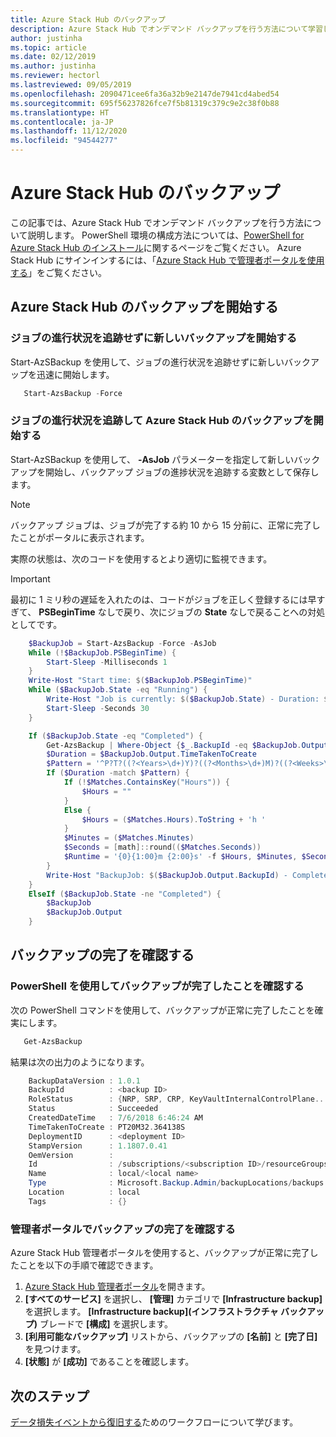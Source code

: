 ```yaml
---
title: Azure Stack Hub のバックアップ
description: Azure Stack Hub でオンデマンド バックアップを行う方法について学習します。
author: justinha
ms.topic: article
ms.date: 02/12/2019
ms.author: justinha
ms.reviewer: hectorl
ms.lastreviewed: 09/05/2019
ms.openlocfilehash: 2090471cee6fa36a32b9e2147de7941cd4abed54
ms.sourcegitcommit: 695f56237826fce7f5b81319c379c9e2c38f0b88
ms.translationtype: HT
ms.contentlocale: ja-JP
ms.lasthandoff: 11/12/2020
ms.locfileid: "94544277"
---
```

# <a name="back-up-azure-stack-hub"></a>Azure Stack Hub のバックアップ

この記事では、Azure Stack Hub でオンデマンド バックアップを行う方法について説明します。 PowerShell 環境の構成方法については、[PowerShell for Azure Stack Hub のインストール](powershell-install-az-module.md)に関するページをご覧ください。 Azure Stack Hub にサインインするには、「[Azure Stack Hub で管理者ポータルを使用する](azure-stack-manage-portals.md)」をご覧ください。

## <a name="start-azure-stack-hub-backup"></a>Azure Stack Hub のバックアップを開始する

### <a name="start-a-new-backup-without-job-progress-tracking"></a>ジョブの進行状況を追跡せずに新しいバックアップを開始する
Start-AzSBackup を使用して、ジョブの進行状況を追跡せずに新しいバックアップを迅速に開始します。

```powershell
   Start-AzsBackup -Force
```

### <a name="start-azure-stack-hub-backup-with-job-progress-tracking"></a>ジョブの進行状況を追跡して Azure Stack Hub のバックアップを開始する
Start-AzSBackup を使用して、 **-AsJob** パラメーターを指定して新しいバックアップを開始し、バックアップ ジョブの進捗状況を追跡する変数として保存します。

> [!NOTE]
> バックアップ ジョブは、ジョブが完了する約 10 から 15 分前に、正常に完了したことがポータルに表示されます。
>
> 実際の状態は、次のコードを使用するとより適切に監視できます。

> [!IMPORTANT]
> 最初に 1 ミリ秒の遅延を入れたのは、コードがジョブを正しく登録するには早すぎて、 **PSBeginTime** なしで戻り、次にジョブの **State** なしで戻ることへの対処としてです。

```powershell
    $BackupJob = Start-AzsBackup -Force -AsJob
    While (!$BackupJob.PSBeginTime) {
        Start-Sleep -Milliseconds 1
    }
    Write-Host "Start time: $($BackupJob.PSBeginTime)"
    While ($BackupJob.State -eq "Running") {
        Write-Host "Job is currently: $($BackupJob.State) - Duration: $((New-TimeSpan -Start ($BackupJob.PSBeginTime) -End (Get-Date)).ToString().Split(".")[0])"
        Start-Sleep -Seconds 30
    }

    If ($BackupJob.State -eq "Completed") {
        Get-AzsBackup | Where-Object {$_.BackupId -eq $BackupJob.Output.BackupId}
        $Duration = $BackupJob.Output.TimeTakenToCreate
        $Pattern = '^P?T?((?<Years>\d+)Y)?((?<Months>\d+)M)?((?<Weeks>\d+)W)?((?<Days>\d+)D)?(T((?<Hours>\d+)H)?((?<Minutes>\d+)M)?((?<Seconds>\d*(\.)?\d*)S)?)$'
        If ($Duration -match $Pattern) {
            If (!$Matches.ContainsKey("Hours")) {
                $Hours = ""
            } 
            Else {
                $Hours = ($Matches.Hours).ToString + 'h '
            }
            $Minutes = ($Matches.Minutes)
            $Seconds = [math]::round(($Matches.Seconds))
            $Runtime = '{0}{1:00}m {2:00}s' -f $Hours, $Minutes, $Seconds
        }
        Write-Host "BackupJob: $($BackupJob.Output.BackupId) - Completed with Status: $($BackupJob.Output.Status) - It took: $($Runtime) to run" -ForegroundColor Green
    }
    ElseIf ($BackupJob.State -ne "Completed") {
        $BackupJob
        $BackupJob.Output
    }
```

## <a name="confirm-backup-has-completed"></a>バックアップの完了を確認する

### <a name="confirm-backup-has-completed-using-powershell"></a>PowerShell を使用してバックアップが完了したことを確認する
次の PowerShell コマンドを使用して、バックアップが正常に完了したことを確実にします。

```powershell
   Get-AzsBackup
```

結果は次の出力のようになります。

```powershell
    BackupDataVersion : 1.0.1
    BackupId          : <backup ID>
    RoleStatus        : {NRP, SRP, CRP, KeyVaultInternalControlPlane...}
    Status            : Succeeded
    CreatedDateTime   : 7/6/2018 6:46:24 AM
    TimeTakenToCreate : PT20M32.364138S
    DeploymentID      : <deployment ID>
    StampVersion      : 1.1807.0.41
    OemVersion        : 
    Id                : /subscriptions/<subscription ID>/resourceGroups/System.local/providers/Microsoft.Backup.Admin/backupLocations/local/backups/<backup ID>
    Name              : local/<local name>
    Type              : Microsoft.Backup.Admin/backupLocations/backups
    Location          : local
    Tags              : {}
```

### <a name="confirm-backup-has-completed-in-the-administrator-portal"></a>管理者ポータルでバックアップの完了を確認する
Azure Stack Hub 管理者ポータルを使用すると、バックアップが正常に完了したことを以下の手順で確認できます。

1. [Azure Stack Hub 管理者ポータル](azure-stack-manage-portals.md)を開きます。
2. **[すべてのサービス]** を選択し、 **[管理]** カテゴリで **[Infrastructure backup]** を選択します。 **[Infrastructure backup]\(インフラストラクチャ バックアップ\)** ブレードで **[構成]** を選択します。
3. **[利用可能なバックアップ]** リストから、バックアップの **[名前]** と **[完了日]** を見つけます。
4. **[状態]** が **[成功]** であることを確認します。

## <a name="next-steps"></a>次のステップ

[データ損失イベントから復旧する](azure-stack-backup-recover-data.md)ためのワークフローについて学びます。
